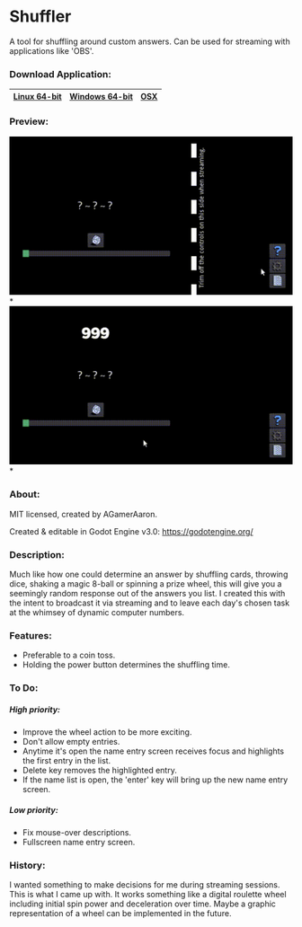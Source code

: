 # Shuffler
A tool for shuffling around custom answers.
Can be used for streaming with applications like 'OBS'.

### Download Application:

|[Linux 64-bit](https://github.com/agameraaron/shuffler/releases/download/v0.2/shuffler_linux_0_2.7z)|[Windows 64-bit](https://github.com/agameraaron/shuffler/releases/download/v0.2/shuffler_windows_0_2.zip)|[OSX](https://github.com/agameraaron/shuffler/releases/download/v0.2/shuffler_mac_0_2.zip)|
|:---:|:---:|:---:|

### Preview:

![alt text](https://raw.githubusercontent.com/agameraaron/shuffler/master/demo1.gif)*
![alt text](https://raw.githubusercontent.com/agameraaron/shuffler/master/demo2.gif)*

### About:
MIT licensed, created by AGamerAaron.

Created & editable in Godot Engine v3.0: https://godotengine.org/

### Description:
Much like how one could determine an answer by shuffling cards, throwing dice, shaking a magic 8-ball or spinning a prize wheel, this will give you a seemingly random response out of the answers you list. I created this with the intent to broadcast it via streaming and to leave each day's chosen task at the whimsey of dynamic computer numbers. 

### Features:
- Preferable to a coin toss.
- Holding the power button determines the shuffling time.

### To Do:

##### High priority:
- Improve the wheel action to be more exciting.
- Don't allow empty entries.
- Anytime it's open the name entry screen receives focus and highlights the first entry in the list.
- Delete key removes the highlighted entry.
- If the name list is open, the 'enter' key will bring up the new name entry screen.

##### Low priority:
- Fix mouse-over descriptions.
- Fullscreen name entry screen.

### History:
I wanted something to make decisions for me during streaming sessions. This is what I came up with. It works something like a digital roulette wheel including initial spin power and deceleration over time. Maybe a graphic representation of a wheel can be implemented in the future.
